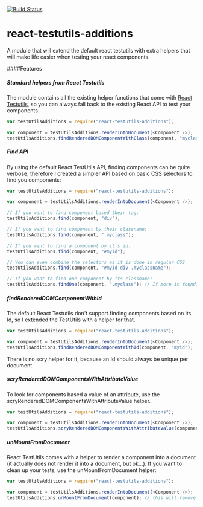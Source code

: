 [![Build Status](https://travis-ci.org/rvdkooy/react-testutils-additions.svg?branch=master)](https://travis-ci.org/rvdkooy/react-testutils-additions)
# react-testutils-additions
A module that will extend the default react testutils with extra helpers that will make life easier when testing your react components.

####Features


##### Standard helpers from React Testutils 
The module contains all the existing helper functions that come with [React Testutils](https://facebook.github.io/react/docs/test-utils.html), so you can always fall back to the existing React API to test your components.
``` Javascript
var testUtilsAdditions = require("react-testutils-additions");

var component = testUtilsAdditions.renderIntoDocument(<Component />);
testUtilsAdditions.findRenderedDOMComponentWithClass(component, "myclassname");

```


##### Find API
By using the default React TestUtils API, finding components can be quite verbose, therefore I created a simpler API based on basic CSS selectors to find you components:

``` Javascript
var testUtilsAdditions = require("react-testutils-additions");

var component = testUtilsAdditions.renderIntoDocument(<Component />);

// If you want to find component based their tag:
testUtilsAdditions.find(component, "div");

// If you want to find component by their classname:
testUtilsAdditions.find(component, ".myclass");

// If you want to find a component by it's id:
testUtilsAdditions.find(component, "#myid");

// You can even combine the selectors as it is done in regular CSS
testUtilsAdditions.find(component, "#myid div .myclassname");

// If you want to find one component by its classname:
testUtilsAdditions.findOne(component, ".myclass"); // If more is found, this will throw!
```


##### findRenderedDOMComponentWithId
The default React Testutils don't support finding components based on its Id, so I extended the TestUtils with a helper for that.

``` Javascript
var testUtilsAdditions = require("react-testutils-additions");

var component = testUtilsAdditions.renderIntoDocument(<Component />);
testUtilsAdditions.findRenderedDOMComponentWithId(component, "myid");

```
There is no scry helper for it, because an Id should always be unique per document.


##### scryRenderedDOMComponentsWithAttributeValue
To look for components based a value of an attribute, use the scryRenderedDOMComponentsWithAttributeValue helper.

``` Javascript
var testUtilsAdditions = require("react-testutils-additions");

var component = testUtilsAdditions.renderIntoDocument(<Component />);
testUtilsAdditions.scryRenderedDOMComponentsWithAttributeValue(component, "role" "myrole");

```

##### unMountFromDocument
React TestUtils comes with a helper to render a component into a document (it actually does not render it into a document, but ok...).
If you want to clean up your tests, use the unMountFromDocument helper:

``` Javascript
var testUtilsAdditions = require("react-testutils-additions");

var component = testUtilsAdditions.renderIntoDocument(<Component />);
testUtilsAdditions.unMountFromDocument(component); // this will remove the component, and call the componentWillUnmount function of your component.
```

